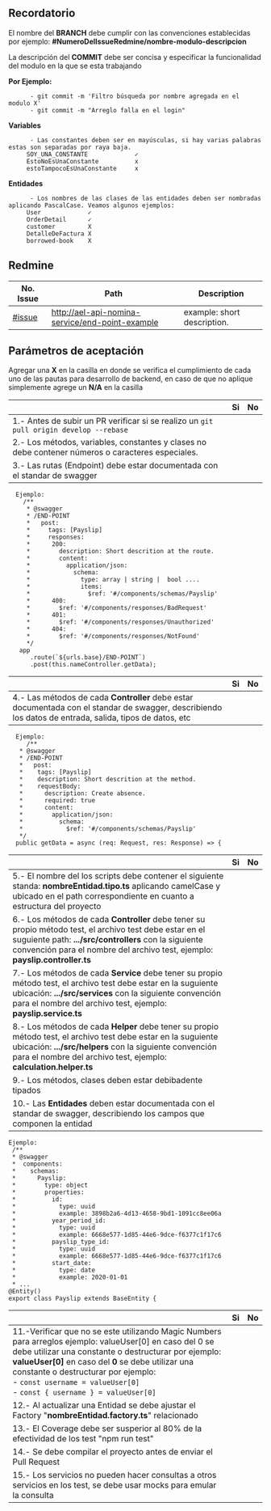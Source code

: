 ## Recordatorio
El nombre del **BRANCH** debe cumplir con las convenciones establecidas 
por ejemplo: **#NumeroDelIssueRedmine/nombre-modulo-descripcion**   

La descripción del **COMMIT** debe ser concisa y especificar la funcionalidad del modulo en la que se esta trabajando

**Por Ejemplo:**

          - git commit -m 'Filtro búsqueda por nombre agregada en el modulo X'
          - git commit -m "Arreglo falla en el login"
**Variables**

          - Las constantes deben ser en mayúsculas, si hay varias palabras estas son separadas por raya baja.
         SOY_UNA_CONSTANTE             ✓
         EstoNoEsUnaConstante          x
         estoTampocoEsUnaConstante     x
**Entidades**

          - Los nombres de las clases de las entidades deben ser nombradas aplicando PascalCase. Veamos algunos ejemplos:
         User             ✓
         OrderDetail      ✓
         customer         X
         DetalleDeFactura X
         borrowed-book    X 
## Redmine

No. Issue | Path | Description
--- | --- | --- |
<a target='_blank' href='http://redmine.ccxc.co/issues/1234'>#issue </a> | <a href='http://ael-api-nomina-service/end-point-expample'>http://ael-api-nomina-service/end-point-example</a> | example: short description.

## Parámetros de aceptación
Agregar una **X** en la casilla en donde se verifica el cumplimiento de cada uno de las pautas para desarrollo de backend, en caso de que no aplique simplemente agrege un **N/A** en la casilla

| | Si | No
--- | --- | --- |
|1.-  Antes de subir un PR verificar si se realizo un `git pull origin develop --rebase `| |
|2.-  Los métodos, variables, constantes y clases no debe contener números o caracteres especiales.| | 
|3.- Las rutas (Endpoint) debe estar documentada con el standar de swagger| |

```nodejs
  Ejemplo:
    /**
     * @swagger
     * /END-POINT
     *   post:
     *     tags: [Payslip]
     *     responses:
     *      200:
     *        description: Short descrition at the route.
     *        content:
     *          application/json:
     *            schema:
     *              type: array | string |  bool ....
     *              items:
     *                $ref: '#/components/schemas/Payslip'
     *      400:
     *        $ref: '#/components/responses/BadRequest'
     *      401:
     *        $ref: '#/components/responses/Unauthorized'
     *      404:
     *        $ref: '#/components/responses/NotFound'
     */
   app
      .route(`${urls.base}/END-POINT`)
      .post(this.nameController.getData);
```

| | Si | No
--- | --- | --- |
|4.- Las métodos de cada **Controller** debe estar documentada con el standar de swagger, describiendo los datos de entrada, salida, tipos de datos, etc | |

```nodejs
  Ejemplo:
     /**
   * @swagger
   * /END-POINT
   *   post:
   *    tags: [Payslip]
   *    description: Short descrition at the method.
   *    requestBody:
   *      description: Create absence.
   *      required: true
   *      content:
   *        application/json:
   *          schema:
   *            $ref: '#/components/schemas/Payslip'
   */
  public getData = async (req: Request, res: Response) => {
```

| | Si | No
--- | --- | --- |
|5.- El nombre del los scripts debe contener el siguiente standa: **nombreEntidad.tipo.ts** aplicando camelCase y ubicado en el path correspondiente en cuanto a estructura del proyecto| |
|6.- Los métodos de cada **Controller** debe tener su propio método test,  el archivo test debe estar en el suguiente path: **.../src/controllers** con la siguiente convención para el nombre del archivo test, ejemplo: **payslip.controller.ts** | |
|7.- Los métodos de cada **Service** debe tener su propio método test,  el archivo test debe estar en la suguiente ubicación: **.../src/services** con la siguiente convención para el nombre del archivo test, ejemplo: **payslip.service.ts** | |
|8.- Los métodos de cada **Helper** debe tener su propio método test,  el archivo test debe estar en la suguiente ubicación: **.../src/helpers** con la siguiente convención para el nombre del archivo test, ejemplo: **calculation.helper.ts** | |
|9.- Los métodos, clases deben estar debibadente tipados | |
|10.- Las **Entidades** deben estar documentada con el standar de swagger, describiendo los campos que componen la entidad | |

```nodejs
Ejemplo:
 /**
 * @swagger
 *  components:
 *    schemas:
 *      Payslip:
 *        type: object
 *        properties:
 *          id:
 *            type: uuid
 *            example: 3898b2a6-4d13-4658-9bd1-1091cc8ee06a
 *          year_period_id:
 *            type: uuid
 *            example: 6668e577-1d85-44e6-9dce-f6377c1f17c6
 *          payslip_type_id:
 *            type: uuid
 *            example: 6668e577-1d85-44e6-9dce-f6377c1f17c6
 *          start_date:
 *            type: date
 *            example: 2020-01-01
 * ...
@Entity()
export class Payslip extends BaseEntity {
```
| | Si | No
--- | --- | --- |
|11.-Verificar que no se este utilizando Magic Numbers para arreglos ejemplo: valueUser[0] en caso del 0 se debe utilizar una constante o destructurar por ejemplo:  **valueUser[0]** en caso del **0** se debe utilizar una constante o destructurar por ejemplo:    <br /> - `const username = valueUser[0]`<br /> - `const { username } = valueUser[0]`  | |
|12.-  Al actualizar una Entidad se debe ajustar el Factory "**nombreEntidad.factory.ts**"  relacionado | | 
|13.-  El Coverage debe ser susperior al 80% de la efectividad de los test "npm run test" | | 
|14.-  Se debe compilar el proyecto antes de enviar el Pull Request | | 
|15.-  Los servicios no pueden hacer consultas a otros servicios en los test, se debe usar mocks para emular la consulta | |
